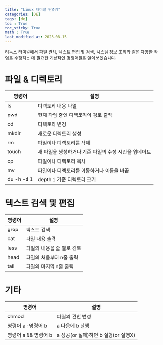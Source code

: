 ```yaml
---
title: "Linux 터미널 단축키"
categories: [DE]
tags: [de]
toc : True
toc_sticky: True
math : True
last_modified_at: 2023-08-15
---
```


리눅스 터미널에서 파일 관리, 텍스트 편집 및 검색, 시스템 정보 조회와 같은 다양한 작업을 수행하는 데 필요한 기본적인 명령어들을 알아보겠습니다.

# 파일 & 디렉토리

| 명령어 | 설명 |
|--------|--------------------|
| ls     | 디렉토리 내용 나열 |
| pwd    | 현재 작업 중인 디렉토리의 경로 출력 |
| cd     | 디렉토리 변경 |
| mkdir  | 새로운 디렉토리 생성|
| rm     | 파일이나 디렉토리를 삭제|
| touch  | 새 파일을 생성하거나 기존 파일의 수정 시간을 업데이트|
| cp     | 파일이나 디렉토리 복사|
| mv     | 파일이나 디렉토리를 이동하거나 이름을 바꿈|
| du -h -d 1 | depth 1 기준 디렉토리 크기 |


# 텍스트 검색 및 편집

| 명령어 | 설명 |
|--------|--------------------|
| grep      | 텍스트 검색 |
| cat       | 파일 내용 출력|
| less      | 파일의 내용을 줄 별로 검토|
| head | 파일의 처음부터 n줄 출력|
| tail | 파일의 마지막 n줄 출력|


# 기타

| 명령어 | 설명 |
|--------|--------------------|
| chmod      | 파일의 권한 변경 |
| 명령어 a ; 명령어 b   | a 다음에 b 실행 |
| 명령어 a && 명령어 b  | a 성공(or 실패)하면 b 실행(or 실행X) |

